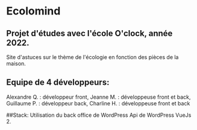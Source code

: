 # Ecolomind

## Projet d'études avec l'école O'clock, année 2022.
Site d'astuces sur le thème de l'écologie en fonction des pièces de la maison.


## Equipe de 4 développeurs: 
Alexandre Q. : développeur front,
Jeanne M. : développeuse front et back,
Guillaume P. : développeur back,
Charline H. : développeuse front et back

##Stack:
Utilisation du back office de WordPress
Api de WordPress
VueJs 2.
